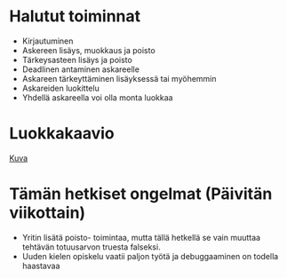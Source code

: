 # Halutut toiminnat

* Kirjautuminen
* Askereen lisäys, muokkaus ja poisto
* Tärkeysasteen lisäys ja poisto
* Deadlinen antaminen askareelle
* Askareen tärkeyttäminen lisäyksessä tai myöhemmin
* Askareiden luokittelu
* Yhdellä askareella voi olla monta luokkaa

# Luokkakaavio

[Kuva](https://github.com/willmana/todosovellus/blob/master/dokumentointi/kuvat/Luokkakaavio.png)

# Tämän hetkiset ongelmat (Päivitän viikottain)

* Yritin lisätä poisto- toimintaa, mutta tällä hetkellä se vain muuttaa tehtävän totuusarvon truesta falseksi. 
* Uuden kielen opiskelu vaatii paljon työtä ja debuggaaminen on todella haastavaa
